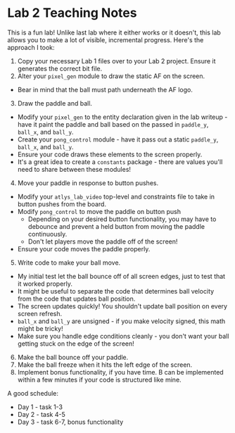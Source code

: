 # Lab 2 Teaching Notes

This is a fun lab!  Unlike last lab where it either works or it doesn't, this lab allows you to make a lot of visible, incremental progress.  Here's the approach I took:

1. Copy your necessary Lab 1 files over to your Lab 2 project.  Ensure it generates the correct bit file.
2. Alter your `pixel_gen` module to draw the static AF on the screen.
  - Bear in mind that the ball must path underneath the AF logo.
3. Draw the paddle and ball.
  - Modify your `pixel_gen` to the entity declaration given in the lab writeup - have it paint the paddle and ball based on the passed in `paddle_y`, `ball_x`, and `ball_y`.
  - Create your `pong_control` module - have it pass out a static `paddle_y`, `ball_x`, and `ball_y`.
  - Ensure your code draws these elements to the screen properly.
  - It's a great idea to create a `constants` package - there are values you'll need to share between these modules!
4. Move your paddle in response to button pushes.
  - Modify your `atlys_lab_video` top-level and constraints file to take in button pushes from the board.
  - Modify `pong_control` to move the paddle on button push
    - Depending on your desired button functionality, you may have to debounce and prevent a held button from moving the paddle continuously.
    - Don't let players move the paddle off of the screen!
  - Ensure your code moves the paddle properly.
5. Write code to make your ball move.
  - My initial test let the ball bounce off of all screen edges, just to test that it worked properly.
  - It might be useful to separate the code that determines ball velocity from the code that updates ball position.
  - The screen updates quickly!  You shouldn't update ball position on every screen refresh.
  - `ball_x` and `ball_y` are unsigned - if you make velocity signed, this math might be tricky!
  - Make sure you handle edge conditions cleanly - you don't want your ball getting stuck on the edge of the screen!
6. Make the ball bounce off your paddle.
7. Make the ball freeze when it hits the left edge of the screen.
8. Implement bonus functionality, if you have time.  B can be implemented within a few minutes if your code is structured like mine.

A good schedule:

- Day 1 - task 1-3
- Day 2 - task 4-5
- Day 3 - task 6-7, bonus functionality
